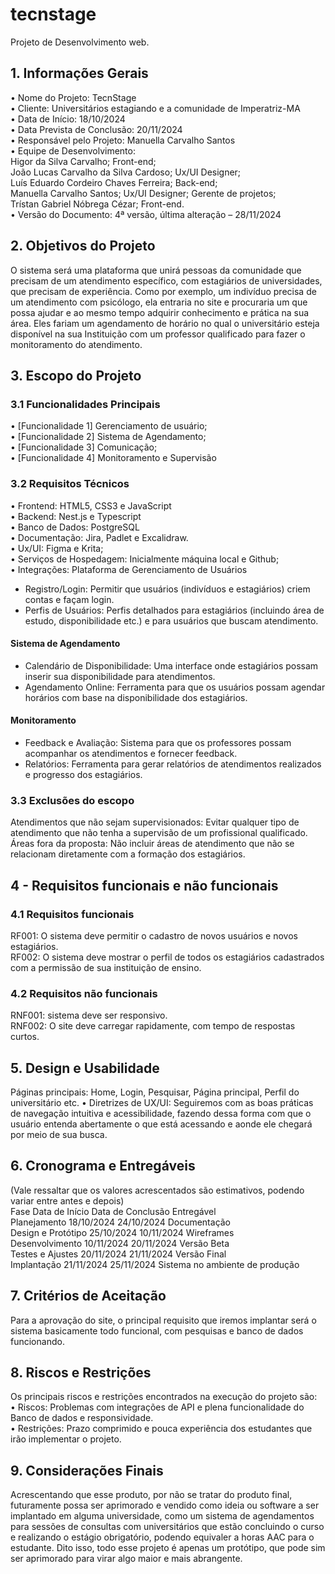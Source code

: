 # tecnstage
 Projeto de Desenvolvimento web.
## 1. Informações Gerais <br>
•	Nome do Projeto: TecnStage <br>
•	Cliente: Universitários estagiando e a comunidade de Imperatriz-MA <br>
•	Data de Início: 18/10/2024<br>
•	Data Prevista de Conclusão: 20/11/2024<br>
•	Responsável pelo Projeto: Manuella Carvalho Santos<br>
•	Equipe de Desenvolvimento: <br>
Higor da Silva Carvalho; Front-end;<br>
João Lucas Carvalho da Silva Cardoso; Ux/UI Designer;<br>
Luís Eduardo Cordeiro Chaves Ferreira; Back-end;<br>
Manuella Carvalho Santos; Ux/UI Designer; Gerente de projetos;<br>
Trístan Gabriel Nóbrega Cézar; Front-end.<br>
•	Versão do Documento: 4ª versão, última alteração – 28/11/2024<br>
## 2. Objetivos do Projeto
O sistema será uma plataforma que unirá pessoas da comunidade que precisam de um atendimento específico, com estagiários de universidades, que precisam de experiência. Como por exemplo, um indivíduo precisa de um atendimento com psicólogo, ela entraria no site e procuraria um que possa ajudar e ao mesmo tempo adquirir conhecimento e prática na sua área. Eles fariam um agendamento de horário no qual o universitário esteja disponível na sua Instituição com um professor qualificado para fazer o monitoramento do atendimento.<br>
## 3. Escopo do Projeto<br>
### 3.1 Funcionalidades Principais<br>
•	[Funcionalidade 1] Gerenciamento de usuário;<br>
•	[Funcionalidade 2] Sistema de Agendamento;<br>
•	[Funcionalidade 3] Comunicação;<br>
•	[Funcionalidade 4] Monitoramento e Supervisão<br>
### 3.2 Requisitos Técnicos<br>
•	Frontend: HTML5, CSS3 e JavaScript<br>
•	Backend: Nest.js e Typescript<br>
•	Banco de Dados: PostgreSQL<br>
•	Documentação: Jira, Padlet e Excalidraw.<br>
•	Ux/UI: Figma e Krita;<br>
•	Serviços de Hospedagem: Inicialmente máquina local e Github;<br>
•	Integrações: Plataforma de Gerenciamento de Usuários<br>
- Registro/Login: Permitir que usuários (indivíduos e estagiários) criem contas e façam login.<br>
- Perfis de Usuários: Perfis detalhados para estagiários (incluindo área de estudo, disponibilidade etc.) e para usuários que buscam atendimento.
#### Sistema de Agendamento<br>
- Calendário de Disponibilidade: Uma interface onde estagiários possam inserir sua disponibilidade para atendimentos.<br>
- Agendamento Online: Ferramenta para que os usuários possam agendar horários com base na disponibilidade dos estagiários.<br>
#### Monitoramento<br>
- Feedback e Avaliação: Sistema para que os professores possam acompanhar os atendimentos e fornecer feedback.<br>
- Relatórios: Ferramenta para gerar relatórios de atendimentos realizados e progresso dos estagiários.<br>

### 3.3 Exclusões do escopo<br>
Atendimentos que não sejam supervisionados: Evitar qualquer tipo de atendimento que não tenha a supervisão de um profissional qualificado. Áreas fora da proposta: Não incluir áreas de atendimento que não se relacionam diretamente com a formação dos estagiários.<br>
## 4 - Requisitos funcionais e não funcionais<br>
### 4.1 Requisitos funcionais<br>
RF001: O sistema deve permitir o cadastro de novos usuários e novos estagiários.<br>
RF002: O sistema deve mostrar o perfil de todos os estagiários cadastrados com a permissão de sua instituição de ensino.<br>

### 4.2 Requisitos não funcionais<br>
RNF001: sistema deve ser responsivo.<br>
RNF002: O site deve carregar rapidamente, com tempo de respostas curtos.<br>
## 5. Design e Usabilidade<br>
Páginas principais: Home, Login, Pesquisar, Página principal, Perfil do universitário etc.
•	Diretrizes de UX/UI: Seguiremos com as boas práticas de navegação intuitiva e acessibilidade, fazendo dessa forma com que o usuário entenda abertamente o que está acessando e aonde ele chegará por meio de sua busca.<br>
## 6. Cronograma e Entregáveis<br>
(Vale ressaltar que os valores acrescentados são estimativos, podendo variar entre antes e depois)<br>
Fase	Data de Início	Data de Conclusão	Entregável<br>
Planejamento	18/10/2024	24/10/2024	Documentação<br>
Design e Protótipo	25/10/2024	10/11/2024	Wireframes<br>
Desenvolvimento	10/11/2024	20/11/2024	Versão Beta<br>
Testes e Ajustes	20/11/2024	21/11/2024	Versão Final<br>
Implantação	21/11/2024	25/11/2024	Sistema no ambiente de produção<br>
## 7. Critérios de Aceitação<br>
Para a aprovação do site, o principal requisito que iremos implantar será o sistema basicamente todo funcional, com pesquisas e banco de dados funcionando.<br>
## 8. Riscos e Restrições<br>
Os principais riscos e restrições encontrados na execução do projeto são:<br>
•	Riscos: Problemas com integrações de API e plena funcionalidade do Banco de dados e responsividade.<br>
•	Restrições: Prazo comprimido e pouca experiência dos estudantes que irão implementar o projeto.<br>
## 9. Considerações Finais<br>
Acrescentando que esse produto, por não se tratar do produto final, futuramente possa ser aprimorado e vendido como ideia ou software a ser implantado em alguma universidade, como um sistema de agendamentos para sessões de consultas com universitários que estão concluindo o curso e realizando o estágio obrigatório, podendo equivaler a horas AAC para o estudante. Dito isso, todo esse projeto é apenas um protótipo, que pode sim ser aprimorado para virar algo maior e mais abrangente.
